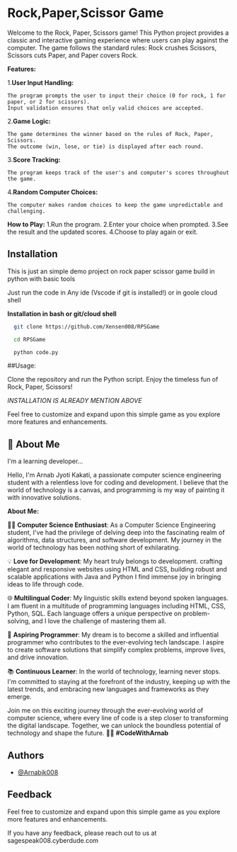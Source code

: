 
# Rock,Paper,Scissor Game

Welcome to the Rock, Paper, Scissors game! This Python project provides a classic and interactive gaming experience where users can play against the computer. The game follows the standard rules: Rock crushes Scissors, Scissors cuts Paper, and Paper covers Rock.

**Features:**

1.**User Input Handling:**

    The program prompts the user to input their choice (0 for rock, 1 for paper, or 2 for scissors).
    Input validation ensures that only valid choices are accepted.
2.**Game Logic:**

    The game determines the winner based on the rules of Rock, Paper, Scissors.
    The outcome (win, lose, or tie) is displayed after each round.
3.**Score Tracking:**

    The program keeps track of the user's and computer's scores throughout the game.
4.**Random Computer Choices:**

    The computer makes random choices to keep the game unpredictable and challenging.

**How to Play:**
1.Run the program.
2.Enter your choice when prompted.
3.See the result and the updated scores.
4.Choose to play again or exit.

## Installation

This is just an simple demo project on rock paper scissor game build in python with basic tools

Just run the code in Any ide (Vscode if git is installed!)
or in goole cloud shell

**Installation in bash or git/cloud shell**
```bash
  git clone https://github.com/Xensen008/RPSGame
```
```bash
  cd RPSGame
```
```bash
  python code.py
```

##Usage:

Clone the repository and run the Python script. Enjoy the timeless fun of Rock, Paper, Scissors!

*INSTALLATION IS ALREADY MENTION ABOVE*

Feel free to customize and expand upon this simple game as you explore more features and enhancements.




## 🚀 About Me
I'm a learning developer...

Hello, I'm Arnab Jyoti Kakati, a passionate computer science engineering student with a relentless love for coding and development. I believe that the world of technology is a canvas, and programming is my way of painting it with innovative solutions.

**About Me:**

👨‍💻 **Computer Science Enthusiast**: As a Computer Science Engineering student, I've had the privilege of delving deep into the fascinating realm of algorithms, data structures, and software development. My journey in the world of technology has been nothing short of exhilarating.

💡 **Love for Development**: My heart truly belongs to development. crafting elegant and responsive websites using HTML and CSS, building robust and scalable applications with Java and Python I find immense joy in bringing ideas to life through code.

🌐 **Multilingual Coder**: My linguistic skills extend beyond spoken languages. I am fluent in a multitude of programming languages including HTML, CSS, Python, SQL. Each language offers a unique perspective on problem-solving, and I love the challenge of mastering them all.

🚀 **Aspiring Programmer**: My dream is to become a skilled and influential programmer who contributes to the ever-evolving tech landscape. I aspire to create software solutions that simplify complex problems, improve lives, and drive innovation.

📚 **Continuous Learner**: In the world of technology, learning never stops. I'm committed to staying at the forefront of the industry, keeping up with the latest trends, and embracing new languages and frameworks as they emerge.

Join me on this exciting journey through the ever-evolving world of computer science, where every line of code is a step closer to transforming the digital landscape. Together, we can unlock the boundless potential of technology and shape the future. 🚀🌐 **#CodeWithArnab**
## Authors

- [@Arnabjk008](https://www.github.com/xensen008)


## Feedback

Feel free to customize and expand upon this simple game as you explore more features and enhancements.

If you have any feedback, please reach out to us at sagespeak008.cyberdude.com

